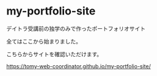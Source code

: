 # my-portfolio-site
デイトラ受講前の独学のみで作ったポートフォリオサイト

全てはここから始まりました。

こちらからサイトを確認いただけます。

https://tomy-web-coordinator.github.io/my-portfolio-site/
